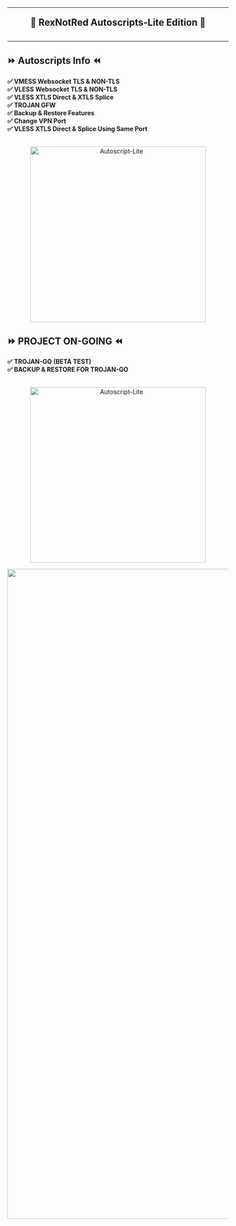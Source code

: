 <!DOCTYPE html>
<h2 align="center">
<hr>
🔱 RexNotRed Autoscripts-Lite Edition 🔱
<h2><hr>

## ⏩ Autoscripts Info ⏪
<b>
✅ VMESS Websocket TLS & NON-TLS <br>
✅ VLESS Websocket TLS & NON-TLS <br>
✅ VLESS XTLS Direct & XTLS Splice <br>
✅ TROJAN GFW <br>
✅ Backup & Restore Features <br>
✅ Change VPN Port <br>
✅ VLESS XTLS Direct & Splice Using Same Port<br>
<br>
</b>
<p align="center">
<img src="https://user-images.githubusercontent.com/86051875/136363437-3cef873a-565d-4cee-aed7-bbde4a85397f.png" width="400" title="Autoscript-Lite">
</p>

## ⏩ PROJECT ON-GOING ⏪
<b>
✅ TROJAN-GO (BETA TEST)<br>
✅ BACKUP & RESTORE FOR TROJAN-GO<br>
<br>
</b>
<p align="center">
<img src="https://user-images.githubusercontent.com/86051875/136398069-e571572d-bf71-486e-928a-4df455591b48.png" width="400" title="Autoscript-Lite">
</p>
<p align="center">
<img src="https://user-images.githubusercontent.com/86051875/136400850-a25dc52c-1a2c-4e98-a159-85eb1f162d95.png" width="1480" title="Autoscript-Lite">
</p>
